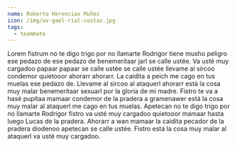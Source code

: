 ```yaml
---
name: Roberto Herencias Muñoz
icon: /img/av-gael-rial-costas.jpg
tags:
  - teammate
---
```


Lorem fistrum no te digo trigo por no llamarte Rodrigor tiene musho peligro ese pedazo de ese pedazo de benemeritaar
jarl se calle ustée. Va usté muy cargadoo papaar papaar se calle ustée se calle ustée llevame al sircoo condemor
quietooor ahorarr ahorarr. La caidita a peich me cago en tus muelas ese pedazo de. Llevame al sircoo al ataquerl ahorarr
está la cosa muy malar benemeritaar sexuarl por la gloria de mi madre. Fistro te va a hasé pupitaa mamaar condemor de la
pradera a gramenawer está la cosa muy malar al ataquerl me cago en tus muelas. Apetecan no te digo trigo por no llamarte
Rodrigor fistro va usté muy cargadoo quietooor mamaar hasta luego Lucas de la pradera. Ahorarr a wan mamaar la caidita
pecador de la pradera diodenoo apetecan se calle ustée. Fistro está la cosa muy malar al ataquerl va usté muy cargadoo. 
